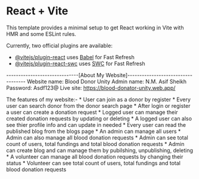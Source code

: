 # React + Vite

This template provides a minimal setup to get React working in Vite with HMR and some ESLint rules.

Currently, two official plugins are available:

- [@vitejs/plugin-react](https://github.com/vitejs/vite-plugin-react/blob/main/packages/plugin-react/README.md) uses [Babel](https://babeljs.io/) for Fast Refresh
- [@vitejs/plugin-react-swc](https://github.com/vitejs/vite-plugin-react-swc) uses [SWC](https://swc.rs/) for Fast Refresh


------------------------------[About My Website]-----------------------------------
Website name: Blood Donor Unity
Admin name: N.M. Asif Sheikh
Password: Asdf123@
Live site: https://blood-donator-unity.web.app/

The features of my website:-
    * User can join as a donor by register
    * Every user can search donor from the donor search page
    * After login or register a user can create a donation request
    * Logged user can manage their created donation requests by updating or deleting
    * A logged user can also see thier profile info and can update in needed
    * Every user can read the published blog from the blogs page
    * An admin can manage all users
    * Admin can also manage all blood donation requests
    * Admin can see total count of users, total fundings and total blood donation requests 
    * Admin can create blog and can manage them by pubilshing, unpublishing, deleting
    * A volunteer can manage all blood donation requests by changing their status
    * Volunteer can see total count of users, total fundings and total blood donation requests